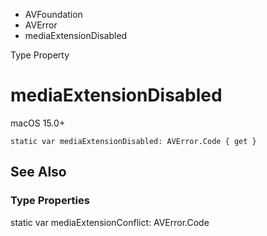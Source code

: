 

- AVFoundation
- AVError
-  mediaExtensionDisabled 

Type Property

# mediaExtensionDisabled

macOS 15.0+

``` source
static var mediaExtensionDisabled: AVError.Code { get }
```

## See Also

### Type Properties

static var mediaExtensionConflict: AVError.Code

